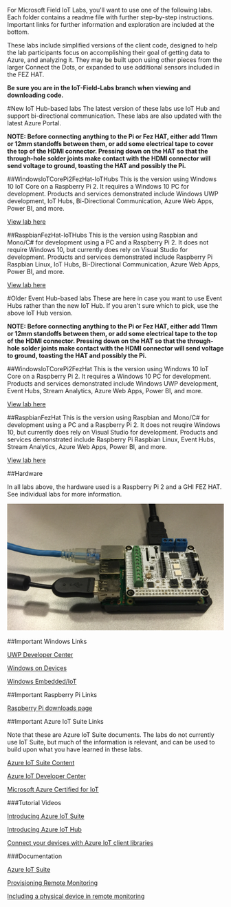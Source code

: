For Microsoft Field IoT Labs, you'll want to use one of the following labs. Each folder contains a readme file with further step-by-step instructions. Important links for further information and exploration are included at the bottom.

These labs include simplified versions of the client code, designed to help the lab participants focus on accomplishing their goal of getting data to Azure, and analyzing it. They may be built upon using other pieces from the larger Connect the Dots, or expanded to use additional sensors included in the FEZ HAT.

**Be sure you are in the IoT-Field-Labs branch when viewing and downloading code.**

#New IoT Hub-based labs
The latest version of these labs use IoT Hub and support bi-directional communication. These labs are also updated with the latest Azure Portal.

**NOTE: Before connecting anything to the Pi or Fez HAT, either add 11mm or 12mm standoffs between them, or add some electrical tape to cover the top of the HDMI connector. Pressing down on the HAT so that the through-hole solder joints make contact with the HDMI connector will send voltage to ground, toasting the HAT and possibly the Pi.**

##WindowsIoTCorePi2FezHat-IoTHubs
This is the version using Windows 10 IoT Core on a Raspberry Pi 2. It requires a Windows 10 PC for development. Products and services demonstrated include Windows UWP development, IoT Hubs, Bi-Directional Communication, Azure Web Apps, Power BI, and more.

[View lab here](WindowsIoTCorePi2FezHat-IoTHubs)

##RaspbianFezHat-IoTHubs
This is the version using Raspbian and Mono/C# for development using a PC and a Raspberry Pi 2. It does not require Windows 10, but currently does rely on Visual Studio for development. Products and services demonstrated include Raspberry Pi Raspbian Linux, IoT Hubs, Bi-Directional Communication, Azure Web Apps, Power BI, and more.

[View lab here](RaspbianFezHat-IoTHubs)




#Older Event Hub-based labs
These are here in case you want to use Event Hubs rather than the new IoT Hub. If you aren't sure which to pick, use the above IoT Hub version.

**NOTE: Before connecting anything to the Pi or Fez HAT, either add 11mm or 12mm standoffs between them, or add some electrical tape to the top of the HDMI connector. Pressing down on the HAT so that the through-hole solder joints make contact with the HDMI connector will send voltage to ground, toasting the HAT and possibly the Pi.**

##WindowsIoTCorePi2FezHat
This is the version using Windows 10 IoT Core on a Raspberry Pi 2. It requires a Windows 10 PC for development. Products and services demonstrated include Windows UWP development, Event Hubs, Stream Analytics, Azure Web Apps, Power BI, and more.

[View lab here](WindowsIoTCorePi2FezHat)

##RaspbianFezHat
This is the version using Raspbian and Mono/C# for development using a PC and a Raspberry Pi 2. It does not reuqire Windows 10, but currently does rely on Visual Studio for development. Products and services demonstrated include Raspberry Pi Raspbian Linux, Event Hubs, Stream Analytics, Azure Web Apps, Power BI, and more.

[View lab here](RaspbianFezHat)

##Hardware

In all labs above, the hardware used is a Raspberry Pi 2 and a GHI FEZ HAT. See individual labs for more information.

![](WindowsIoTCorePi2FezHat/Images/fezhat-connected-to-raspberri-pi-2.png?raw=true)

##Important Windows Links

[UWP Developer Center](http://dev.windows.com)

[Windows on Devices](http://windowsondevices.com)

[Windows Embedded/IoT](http://www.microsoft.com/windowsembedded/en-us/windows-embedded.aspx)


##Important Raspberry Pi Links

[Raspberry Pi downloads page](https://www.raspberrypi.org/downloads/)

##Important Azure IoT Suite Links

Note that these are Azure IoT Suite documents. The labs do not currently use IoT Suite, but much of the information is relevant, and can be used to build upon what you have learned in these labs.

[Azure IoT Suite Content](http://www.internetofyourthings.com/)

[Azure IoT Developer Center](https://azure.microsoft.com/en-us/develop/iot/)

[Microsoft Azure Certified for IoT](https://azure.microsoft.com/en-us/marketplace/certified-iot-program/)


###Tutorial Videos

[Introducing Azure IoT Suite](https://azure.microsoft.com/en-us/documentation/videos/azurecon-2015-introducing-the-microsoft-azure-iot-suite/)

[Introducing Azure IoT Hub](https://azure.microsoft.com/en-us/documentation/videos/azurecon-2015-overview-of-azure-iot-hub/)

[Connect your devices with Azure IoT client libraries](https://azure.microsoft.com/en-us/documentation/videos/azurecon-2015-connect-your-iot-devices-with-azure-iot-client-libraries/)


###Documentation

[Azure IoT Suite](http://www.microsoft.com/en-us/server-cloud/internet-of-things/azure-iot-suite.aspx)

[Provisioning Remote Monitoring](http://www.microsoft.com/en-us/server-cloud/internet-of-things/getting-started.aspx)

[Including a physical device in remote monitoring](https://azure.microsoft.com/en-us/documentation/articles/iot-suite-connecting-devices/)

